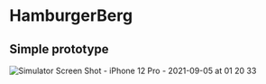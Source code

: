# HamburgerBerg

## Simple prototype
![Simulator Screen Shot - iPhone 12 Pro - 2021-09-05 at 01 20 33](https://user-images.githubusercontent.com/8395044/132110241-9e49cdfb-036e-4bdb-8e10-a4f3121f968b.png)

